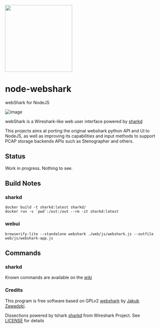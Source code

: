 <img src=https://user-images.githubusercontent.com/1423657/58752485-dd646c00-84af-11e9-94e9-c18529103638.png width=220>

# node-webshark
webShark for NodeJS

![image](https://user-images.githubusercontent.com/1423657/58755566-8f1e8f80-84e6-11e9-97f5-ddc96e7e424d.png)

webShark is a Wireshark-like web user interface powered by [sharkd](https://wiki.wireshark.org/Development/sharkd) 

This projects aims at porting the original webshark python API and UI to NodeJS, as well as improving its capabilities and input methods to support PCAP storage backends APIs such as Stenographer and others.

## Status
Work in progress. Nothing to see.


## Build Notes
### sharkd
```
docker build -t sharkd:latest sharkd/
docker run -v `pwd`:/out:/out --rm -it sharkd:latest
```
### webui
```
browserify-lite --standalone webshark ./web/js/webshark.js --outfile web/js/webshark-app.js
```

## Commands
### sharkd
Known commands are available on the [wiki](https://github.com/QXIP/node-webshark/wiki)

### Credits
This program is free software based on GPLv2 [webshark](https://bitbucket.org/jwzawadzki/webshark) by [Jakub Zawadzki](https://bitbucket.org/jwzawadzki). 

Dissections powered by tshark [sharkd](https://wiki.wireshark.org/Development/sharkd) from Wireshark Project. See [LICENSE](https://github.com/QXIP/node-webshark/blob/master/LICENSE) for details
